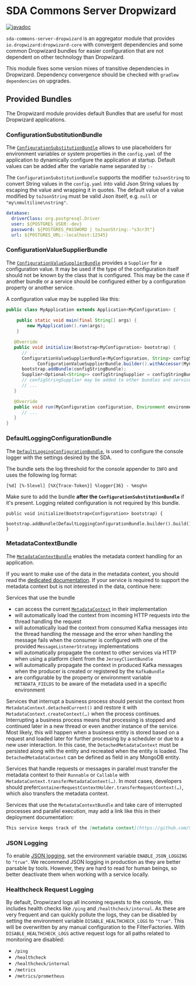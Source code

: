 # SDA Commons Server Dropwizard

[![javadoc](https://javadoc.io/badge2/org.sdase.commons/sda-commons-server-dropwizard/javadoc.svg)](https://javadoc.io/doc/org.sdase.commons/sda-commons-server-dropwizard)

`sda-commons-server-dropwizard` is an aggregator module that provides `io.dropwizard:dropwizard-core` with convergent
dependencies and some common Dropwizard bundles for easier configuration that are not dependent on other technology
than Dropwizard.

This module fixes some version mixes of transitive dependencies in Dropwizard. Dependency convergence should be checked 
with `gradlew dependencies` on upgrades.

## Provided Bundles

The Dropwizard module provides default Bundles that are useful for most Dropwizard applications.

### ConfigurationSubstitutionBundle

The [`ConfigurationSubstitutionBundle`](https://github.com/SDA-SE/sda-dropwizard-commons/tree/main/sda-commons-server-dropwizard/src/main/java/org/sdase/commons/server/dropwizard/bundles/ConfigurationSubstitutionBundle.java)
allows to use placeholders for environment variables or system properties in the `config.yaml` of
the application to dynamically configure the application at startup. Default values can be added
after the variable name separated by `:-`

The `ConfigurationSubstitutionBundle` supports the modifier `toJsonString` to convert String values
in the `config.yaml` into valid Json String values by escaping the value and wrapping it in quotes.
The default value of a value modified by `toJsonString` must be valid Json itself, e.g. `null` or
`"my\nmultiline\nstring"`.

```yaml
database:
  driverClass: org.postgresql.Driver
  user: ${POSTGRES_USER:-dev}
  password: ${POSTGRES_PASSWORD | toJsonString:-"s3cr3t"}
  url: ${POSTGRES_URL:-localhost:12345}
```

### ConfigurationValueSupplierBundle

The [`ConfigurationValueSupplierBundle`](https://github.com/SDA-SE/sda-dropwizard-commons/tree/main/sda-commons-server-dropwizard/src/main/java/org/sdase/commons/server/dropwizard/bundles/ConfigurationValueSupplierBundle.java)
provides a `Supplier` for a configuration value. It may be used if the type of the configuration itself should not be 
known by the class that is configured. This may be the case if another bundle or a service should be configured either
by a configuration property or another service.

A configuration value may be supplied like this:

```java
public class MyApplication extends Application<MyConfiguration> {
   
    public static void main(final String[] args) {
        new MyApplication().run(args);
    }

   @Override
   public void initialize(Bootstrap<MyConfiguration> bootstrap) {
      // ...
      ConfigurationValueSupplierBundle<MyConfiguration, String> configStringBundle =
            ConfigurationValueSupplierBundle.builder().withAccessor(MyConfiguration::getConfigString).build();
      bootstrap.addBundle(configStringBundle);
      Supplier<Optional<String>> configStringSupplier = configStringBundle.supplier();
      // configStringSupplier may be added to other bundles and services, it's get() method can be access after run()
      // ...
   }

   @Override
   public void run(MyConfiguration configuration, Environment environment) {
      // ...
   }
}
```

### DefaultLoggingConfigurationBundle
The [`DefaultLoggingConfigurationBundle`](https://github.com/SDA-SE/sda-dropwizard-commons/tree/main/sda-commons-server-dropwizard/src/main/java/org/sdase/commons/server/dropwizard/bundles/DefaultLoggingConfigurationBundle.java), 
is used to configure the console logger with the settings desired by the SDA.

The bundle sets the log threshold for the console appender to `INFO` and uses the following log format:

```
[%d] [%-5level] [%X{Trace-Token}] %logger{36} - %msg%n
```

Make sure to add the bundle **after the `ConfigurationSubstitutionBundle`** if it's present.
Logging related configuration is not required by this bundle. 

```
public void initialize(Bootstrap<Configuration> bootstrap) {
    bootstrap.addBundle(DefaultLoggingConfigurationBundle.builder().build());
}
```

### MetadataContextBundle
The [`MetadataContextBundle`](https://github.com/SDA-SE/sda-dropwizard-commons/tree/main/sda-commons-server-dropwizard/src/main/java/org/sdase/commons/server/dropwizard/bundles/MetadataContextBundle.java)
enables the metadata context handling for an application.

If you want to make use of the data in the metadata context, you should read the [dedicated documentation](./metadata-context.md).
If your service is required to support the metadata context but is not interested in the data,
continue here:

Services that use the bundle
- can access the current [`MetadataContext`](https://github.com/SDA-SE/sda-dropwizard-commons/tree/main/sda-commons-server-dropwizard/src/main/java/org/sdase/commons/server/dropwizard/metadata/MetadataContext.java)
  in their implementation
- will automatically load the context from incoming HTTP requests into the thread handling the
  request
- will automatically load the context from consumed Kafka messages into the thread handling the
  message and the error when handling the message fails when the consumer is configured with one of
  the provided `MessageListenerStrategy` implementations
- will automatically propagate the context to other services via HTTP when using a platform client
  from the `JerseyClientBundle`
- will automatically propagate the context in produced Kafka messages when the producer is created
  or registered by the `KafkaBundle`
- are configurable by the property or environment variable `METADATA_FIELDS` to be aware of the
  metadata used in a specific environment

Services that interrupt a business process should persist the context from
`MetadataContext.detachedCurrent()` and restore it with `MetadataContext.createContext(…)` when the
process continues.
Interrupting a business process means that processing is stopped and continued later in a new thread
or even another instance of the service.
Most likely, this will happen when a business entity is stored based on a request and loaded later
for further processing by a scheduler or due to a new user interaction.
In this case, the `DetachedMetadataContext` must be persisted along with the entity and recreated
when the entity is loaded.
The `DetachedMetadataContext` can be defined as field in any MongoDB entity.

Services that handle requests or messages in parallel must transfer the metadata context to their
`Runnable` or `Callable` with `MetadataContext.transferMetadataContext(…)`.
In most cases, developers should prefer`ContainerRequestContextHolder.transferRequestContext(…)`,
which also transfers the metadata context.

Services that use the `MetadataContextBundle` and take care of interrupted processes and parallel
execution, may add a link like this in their deployment documentation:

```md
This service keeps track of the [metadata context](https://github.com/SDA-SE/sda-dropwizard-commons/blob/main/sda-commons-server-dropwizard/README.md#metadatacontextbundle).
```

### JSON Logging
To enable [JSON logging](https://www.dropwizard.io/en/latest/manual/core.html#logging), set the environment variable `ENABLE_JSON_LOGGING` to `"true"`.
We recommend JSON logging in production as they are better parsable by tools.
However, they are hard to read for human beings, so better deactivate them when working with a service locally.

### Healthcheck Request Logging
By default, Dropwizard logs all incoming requests to the console, this includes health checks like `/ping` and `/healthcheck/internal`.
As these are very frequent and can quickly pollute the logs, they can be disabled by setting the environment variable `DISABLE_HEALTHCHECK_LOGS` to `"true"`.
This will be overwritten by any manual configuration to the FilterFactories.
With `DISABLE_HEALTHCHECK_LOGS` active request logs for all paths related to monitoring are disabled:
- `/ping`
- `/healthcheck`
- `/healthcheck/internal`
- `/metrics`
- `/metrics/prometheus`
